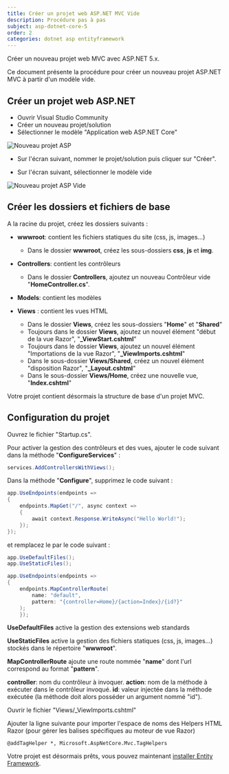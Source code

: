 ```yaml
---
title: Créer un projet web ASP.NET MVC Vide
description: Procédure pas à pas
subject: asp-dotnet-core-5
order: 2
categories: dotnet asp entityframework
---
```


Créer un nouveau projet web MVC avec ASP.NET 5.x.

Ce document présente la procédure pour créer un nouveau projet ASP.NET MVC à partir d'un modèle vide.

## Créer un projet web ASP.NET

- Ouvrir Visual Studio Community
- Créer un nouveau projet/solution
- Sélectionner le modèle "Application web ASP.NET Core"

![Nouveau projet ASP](creer-projet-asp.png)

- Sur l'écran suivant, nommer le projet/solution puis cliquer sur "Créer".

- Sur l'écran suivant, sélectionner le modèle vide

![Nouveau projet ASP Vide](creer-projet-asp-vide.png)


## Créer les dossiers et fichiers de base

A la racine du projet, créez les dossiers suivants :

- **wwwroot**: contient les fichiers statiques du site (css, js, images...)
    - Dans le dossier **wwwroot**, créez les sous-dossiers **css**, **js** et **img**.

- **Controllers**: contient les contrôleurs
    - Dans le dossier **Controllers**, ajoutez un nouveau Contrôleur vide "**HomeController.cs**".

- **Models**: contient les modèles

- **Views** : contient les vues HTML
    - Dans le dossier **Views**, créez les sous-dossiers "**Home**" et "**Shared**"
    - Toujours dans le dossier **Views**, ajoutez un nouvel élément "début de la vue Razor",  "**_ViewStart.cshtml**"
    - Toujours dans le dossier **Views**, ajoutez un nouvel élément "Importations de la vue Razor",  "**_ViewImports.cshtml**"
    - Dans le sous-dossier **Views/Shared**, créez un nouvel élément "disposition Razor", "**_Layout.cshtml**"
    - Dans le sous-dossier **Views/Home**, créez une nouvelle vue, "**Index.cshtml**"


Votre projet contient désormais la structure de base d'un projet MVC.



## Configuration du projet

Ouvrez le fichier "Startup.cs".



Pour activer la gestion des contrôleurs et des vues, ajouter le code suivant dans la méthode "**ConfigureServices**" :

```csharp
services.AddControllersWithViews();
```

Dans la méthode "**Configure**", supprimez le code suivant : 

```csharp
app.UseEndpoints(endpoints =>
{
	endpoints.MapGet("/", async context =>
    {
		await context.Response.WriteAsync("Hello World!");
	});
});
```

et remplacez le par le code suivant : 

```csharp
app.UseDefaultFiles();
app.UseStaticFiles(); 

app.UseEndpoints(endpoints =>
{
    endpoints.MapControllerRoute(
        name: "default",
        pattern: "{controller=Home}/{action=Index}/{id?}"
    );
    });
```

**UseDefaultFiles** active la gestion des extensions web standards

**UseStaticFiles** active la gestion des fichiers statiques (css, js, images...) stockés dans le répertoire "**wwwroot**".

**MapControllerRoute** ajoute une route nommée "**name**" dont l'url correspond au format "**pattern**".

**controller**: nom du contrôleur à invoquer.
**action**: nom de la méthode à exécuter dans le contrôleur invoqué.
**id**: valeur injectée dans la méthode exécutée (la méthode doit alors posséder un argument nommé "id").


Ouvrir le fichier "Views/_ViewImports.cshtml"

Ajouter la ligne suivante pour importer l'espace de noms des Helpers HTML Razor (pour gérer les balises spécifiques au moteur de vue Razor)

```
@addTagHelper *, Microsoft.AspNetCore.Mvc.TagHelpers
```

Votre projet est désormais prêts, vous pouvez maintenant [installer Entity Framework](creer-projet-asp.md).

